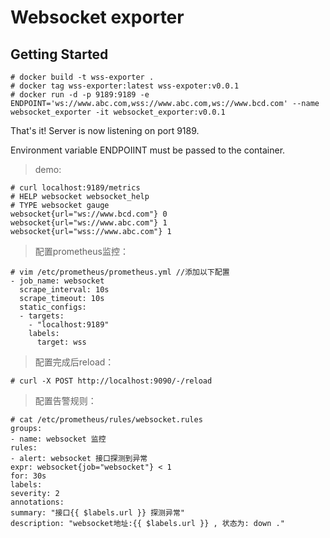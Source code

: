 # Websocket exporter

## Getting Started

```
# docker build -t wss-exporter .
# docker tag wss-exporter:latest wss-expoter:v0.0.1
# docker run -d -p 9189:9189 -e ENDPOINT='ws://www.abc.com,wss://www.abc.com,ws://www.bcd.com' --name websocket_exporter -it websocket_exporter:v0.0.1
```

That's it! Server is now listening on port 9189.

Environment variable ENDPOIINT must be passed to the container.

> demo:
```
# curl localhost:9189/metrics
# HELP websocket websocket_help
# TYPE websocket gauge
websocket{url="ws://www.bcd.com"} 0
websocket{url="ws://www.abc.com"} 1
websocket{url="wss://www.abc.com"} 1
```

> 配置prometheus监控：
```
# vim /etc/prometheus/prometheus.yml //添加以下配置
- job_name: websocket
  scrape_interval: 10s
  scrape_timeout: 10s
  static_configs:
  - targets:
    - "localhost:9189"
    labels:
      target: wss
```
> 配置完成后reload：
```
# curl -X POST http://localhost:9090/-/reload
```
> 配置告警规则：
```
# cat /etc/prometheus/rules/websocket.rules
groups:
- name: websocket 监控
rules:
- alert: websocket 接口探测到异常
expr: websocket{job="websocket"} < 1
for: 30s
labels:
severity: 2
annotations:
summary: "接口{{ $labels.url }} 探测异常"
description: "websocket地址:{{ $labels.url }} , 状态为: down ."
```
